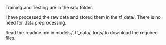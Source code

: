Training and Testing are in the src/ folder.

I have processed the raw data and stored them in the tf_data/. There is no need for data preprocessing.

Read the readme.md in models/, tf_data/, logs/ to download the required files.
